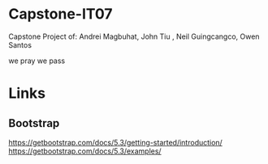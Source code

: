 # Capstone-IT07
 Capstone Project of:
Andrei Magbuhat, John Tiu , Neil Guingcangco, Owen Santos






we pray we pass

# Links

## Bootstrap
https://getbootstrap.com/docs/5.3/getting-started/introduction/
https://getbootstrap.com/docs/5.3/examples/
